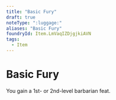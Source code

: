 ```yaml
---
title: "Basic Fury"
draft: true
noteType: ":luggage:"
aliases: "Basic Fury"
foundryId: Item.LmVaqIZDjgjkiAVN
tags:
  - Item
---
```


# Basic Fury

You gain a 1st- or 2nd-level barbarian feat.

